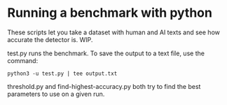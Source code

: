# Running a benchmark with python
These scripts let you take a dataset with human and AI texts and see how accurate the detector is. WIP.


test.py runs the benchmark. To save the output to a text file, use the command:


`python3 -u test.py | tee output.txt`


threshold.py and find-highest-accuracy.py both try to find the best parameters to use on a given run.
